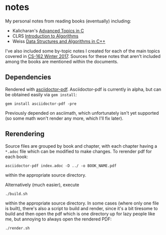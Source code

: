 # notes
My personal notes from reading books (eventually) including:
* Kalicharan's [Advanced Topics in C](http://www.apress.com/us/book/9781430264002)
* CLRS [Introduction to Algorithms](https://www.amazon.com/Introduction-Algorithms-3rd-MIT-Press/dp/026203384)
* Weiss [Data Structures and Algorithms in C++](https://www.amazon.com/Data-Structures-Algorithm-Analysis-C/dp/013284737X)

I've also included some by-topic notes I created for each of the main topics covered in [CS-162 Winter 2017](http://people.cs.uchicago.edu/~ftchong/CS162/). Sources for these notes that aren't included among the books are mentioned within the documents.

## Dependencies

Rendered with [asciidoctor-pdf](https://github.com/asciidoctor/asciidoctor-pdf). Asciidoctor-pdf is currently in alpha, but can be obtained easily via `gem install`:

    gem install asciidoctor-pdf -pre

Previously depended on asciimath, which unfortunately isn't yet supported (so some math won't render any more, which I'll fix later).

## Rerendering
Source files are grouped by book and chapter, with each chapter having a `*.adoc` file which can be modified to make changes. To rerender pdf for each book:

    asciidoctor-pdf index.adoc -D ../ -o BOOK_NAME.pdf

within the appropriate source directory.

Alternatively (much easier), execute

    ./build.sh

within the appropriate source directory. In some cases (where only one file is built), there's also a script to build and render, since it's a bit tiresome to build and then open the pdf which is one directory up for lazy people like me, but annoying to always open the rendered PDF:

    ./render.sh

